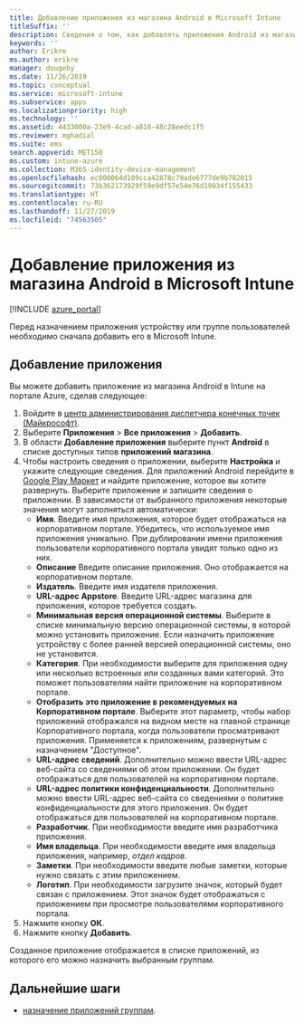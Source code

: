 ```yaml
---
title: Добавление приложения из магазина Android в Microsoft Intune
titleSuffix: ''
description: Сведения о том, как добавлять приложения Android из магазина Google Play в Microsoft Intune.
keywords: ''
author: Erikre
ms.author: erikre
manager: dougeby
ms.date: 11/26/2019
ms.topic: conceptual
ms.service: microsoft-intune
ms.subservice: apps
ms.localizationpriority: high
ms.technology: ''
ms.assetid: 4433000a-23e9-4cad-a818-48c28eedc1f5
ms.reviewer: mghadial
ms.suite: ems
search.appverid: MET150
ms.custom: intune-azure
ms.collection: M365-identity-device-management
ms.openlocfilehash: ec800064d109cca42878c79ade6777de9b782015
ms.sourcegitcommit: 73b362173929f59e9df57e54e76d19834f155433
ms.translationtype: HT
ms.contentlocale: ru-RU
ms.lasthandoff: 11/27/2019
ms.locfileid: "74563505"
---
```

# <a name="add-android-store-apps-to-microsoft-intune"></a>Добавление приложения из магазина Android в Microsoft Intune

[!INCLUDE [azure_portal](../includes/azure_portal.md)]

Перед назначением приложения устройству или группе пользователей необходимо сначала добавить его в Microsoft Intune. 

## <a name="add-an-app"></a>Добавление приложения

Вы можете добавить приложение из магазина Android в Intune на портале Azure, сделав следующее:

1. Войдите в [центр администрирования диспетчера конечных точек (Майкрософт)](https://go.microsoft.com/fwlink/?linkid=2109431).
2. Выберите **Приложения** > **Все приложения** > **Добавить**.
3. В области **Добавление приложения** выберите пункт **Android** в списке доступных типов **приложений магазина**.
4. Чтобы настроить сведения о приложении, выберите **Настройка** и укажите следующие сведения. Для приложений Android перейдите в [Google Play Маркет](https://play.google.com/store) и найдите приложение, которое вы хотите развернуть. Выберите приложение и запишите сведения о приложении. В зависимости от выбранного приложения некоторые значения могут заполняться автоматически:
    - **Имя**. Введите имя приложения, которое будет отображаться на корпоративном портале. Убедитесь, что используемое имя приложения уникально. При дублировании имени приложения пользователи корпоративного портала увидят только одно из них.
    - **Описание** Введите описание приложения. Оно отображается на корпоративном портале.
    - **Издатель**. Введите имя издателя приложения.
    - **URL-адрес Appstore**. Введите URL-адрес магазина для приложения, которое требуется создать.
    - **Минимальная версия операционной системы**. Выберите в списке минимальную версию операционной системы, в которой можно установить приложение. Если назначить приложение устройству с более ранней версией операционной системы, оно не установится.
    - **Категория**. При необходимости выберите для приложения одну или несколько встроенных или созданных вами категорий. Это поможет пользователям найти приложение на корпоративном портале.
    - **Отобразить это приложение в рекомендуемых на Корпоративном портале**. Выберите этот параметр, чтобы набор приложений отображался на видном месте на главной странице Корпоративного портала, когда пользователи просматривают приложения. Применяется к приложениям, развернутым с назначением "Доступное".
    - **URL-адрес сведений**. Дополнительно можно ввести URL-адрес веб-сайта со сведениями об этом приложении. Он будет отображаться для пользователей на корпоративном портале.
    - **URL-адрес политики конфиденциальности**. Дополнительно можно ввести URL-адрес веб-сайта со сведениями о политике конфиденциальности для этого приложения. Он будет отображаться для пользователей на корпоративном портале.
    - **Разработчик**. При необходимости введите имя разработчика приложения.
    - **Имя владельца**. При необходимости введите имя владельца приложения, например, *отдел кадров*.
    - **Заметки**. При необходимости введите любые заметки, которые нужно связать с этим приложением.
    - **Логотип**. При необходимости загрузите значок, который будет связан с приложением. Этот значок будет отображаться с приложением при просмотре пользователями корпоративного портала.
5. Нажмите кнопку **ОК**.
6. Нажмите кнопку **Добавить**.

Созданное приложение отображается в списке приложений, из которого его можно назначить выбранным группам. 

## <a name="next-steps"></a>Дальнейшие шаги

- [назначение приложений группам](apps-deploy.md).

